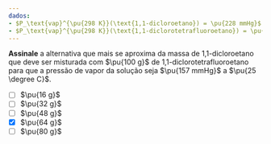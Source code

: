 ```yaml
---
dados:
- $P_\text{vap}^{\pu{298 K}}(\text{1,1-dicloroetano}) = \pu{228 mmHg}$
- $P_\text{vap}^{\pu{298 K}}(\text{1,1-diclorotetrafluoroetano}) = \pu{79 mmHg}$
---
```


**Assinale** a alternativa que mais se aproxima da massa de 1,1-dicloroetano que deve ser misturada com $\pu{100 g}$ de 1,1-diclorotetrafluoroetano para que a pressão de vapor da solução seja $\pu{157 mmHg}$ a $\pu{25 \degree C}$.

- [ ] $\pu{16 g}$
- [ ] $\pu{32 g}$
- [ ] $\pu{48 g}$
- [x] $\pu{64 g}$
- [ ] $\pu{80 g}$